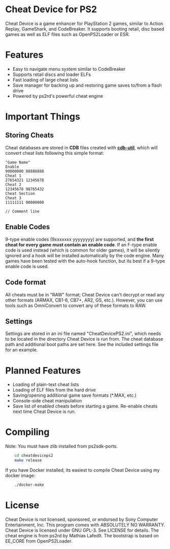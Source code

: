 Cheat Device for PS2
====================
Cheat Device is a game enhancer for PlayStation 2 games, similar to Action 
Replay, GameShark, and CodeBreaker. It supports booting retail, disc based 
games as well as ELF files such as OpenPS2Loader or ESR.

# Features
* Easy to navigate menu system similar to CodeBreaker
* Supports retail discs and loader ELFs
* Fast loading of large cheat lists
* Save manager for backing up and restoring game saves to/from a flash drive
* Powered by ps2rd's powerful cheat engine

# Important Things
## Storing Cheats
Cheat databases are stored in **CDB** files created with **[cdb-util](https://mega.nz/#!LNYB0DAL!n_2Co6zI8c3fun-Mb2-KtA-nIR1wn1vCP_mu4dQR_wg)**, which will
convert cheat lists following this simple format:

```
"Game Name"
Enable
90000000 88888888
Cheat 1
27654321 12345678
Cheat 2
12345678 98765432
Cheat Section
Cheat 3
11111111 00000000

// Comment line
```

## Enable Codes
9-type enable codes (9xxxxxxx yyyyyyyy) are supported, and **the first cheat 
for every game must contain an enable code**. If an F-type enable code is used 
instead (which is common for older games), it will be silently ignored and a 
hook will be installed automatically by the code engine. Many games have been 
tested with the auto-hook function, but its best if a 9-type enable code is 
used.

## Code format
All cheats must be in "RAW" format; Cheat Device can't decrypt or read any 
other formats (ARMAX, CB1-6, CB7+, AR2, GS, etc.). However, you can use  
tools such as OmniConvert to convert any of these formats to RAW.

## Settings
Settings are stored in an ini file named "CheatDevicePS2.ini", which needs to
be located in the directory Cheat Device is run from. The cheat database path
and additional boot paths are set here. See the included settings file for an
example.

# Planned Features
* Loading of plain-text cheat lists
* Loading of ELF files from the hard drive
* Saving/opening additional game save formats (*.MAX, etc.)
* Console-side cheat manipulation
* Save list of enabled cheats before starting a game. Re-enable cheats next
  time Cheat Device is run.

# Compiling
Note: You must have zlib installed from ps2sdk-ports.
```bash
    cd cheatdeviceps2
	make release
```
If you have Docker installed, its easiest to compile Cheat Device using my
docker image:
```bash
    ./docker-make
```

# License
Cheat Device is not licensed, sponsored, or endorsed by Sony Computer 
Entertainment, Inc. This program comes with ABSOLUTELY NO WARRANTY. Cheat 
Device is licensed under GNU GPL-3. See LICENSE for details. The cheat 
engine is from ps2rd by Mathias Lafedlt. The bootstrap is based on EE_CORE 
from OpenPS2Loader.
